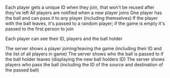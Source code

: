 Each player gets a unique ID when they join, that won't be reused after they've left
All players are notified when a new player joins
One player has the ball and can pass it to any player (including themselves)
If the player with the ball leaves, it's passed to a random player; if the game is empty it's passed to the first person to join

Each player can see their ID, players and the ball holder

The server shows a player joining/leaving the game (including their ID and the list of all players in game)
The server shows who the ball is passed to if the ball holder leaves (displaying the new ball holders ID)
The server shows players who pass the ball (including the ID of the source and destination of the passed ball)